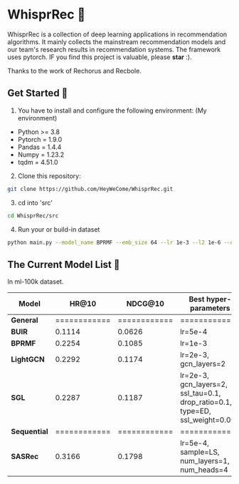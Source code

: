 [//]: # (![logo]&#40;logo.png&#41;)
# WhisprRec :panda_face:
WhisprRec is a collection of deep learning applications in recommendation algorithms. 
It mainly collects the mainstream recommendation models and our team's research results in recommendation systems.
The framework uses pytorch.
IF you find this project is valuable, please **star** :).

Thanks to the work of Rechorus and Recbole.

## Get Started :snail:
1. You have to install and configure the following environment: (My environment)
- Python >= 3.8
- Pytorch = 1.9.0
- Pandas = 1.4.4
- Numpy = 1.23.2
- tqdm = 4.51.0

2. Clone this repository:
```bash
git clone https://github.com/HeyWeCome/WhisprRec.git
```

3. cd into 'src'
```bash
cd WhisprRec/src
```

4. Run your or build-in dataset
```bash
python main.py --model_name BPRMF --emb_size 64 --lr 1e-3 --l2 1e-6 --dataset ml-100k
```

## The Current Model List :owl:
In ml-100k dataset.

| ****Model****      | ****HR@10**** | ****NDCG@10**** | ****Best hyper-parameters****                                                 | ****Description**** |
|--------------------|---------------|-----------------|-------------------------------------------------------------------------------|---------------------|
| ****General****    | ============  | ============    | ============                                                                  | ============        |
| ****BUIR****       | 0.1114        | 0.0626          | lr=5e-4                                                                       | SIGIR'21            |
| ****BPRMF****      | 0.2254        | 0.1085          | lr=1e-3                                                                       | UAI'09              |
| ****LightGCN****   | 0.2292        | 0.1174          | lr=2e-3, gcn_layers=2                                                         | SIGIR'20            |
| ****SGL****        | 0.2287        | 0.1187          | lr=2e-3, gcn_layers=2, ssl_tau=0.1, drop_ratio=0.1, type=ED, ssl_weight=0.001 | SIGIR’21            |
| ****Sequential**** | ============  | ============    | ============                                                                  | ============        |
| ****SASRec****     | 0.3166        | 0.1798          | lr=5e-4, sample=LS, num_layers=1, num_heads=4                                 | ICDM‘18             |
